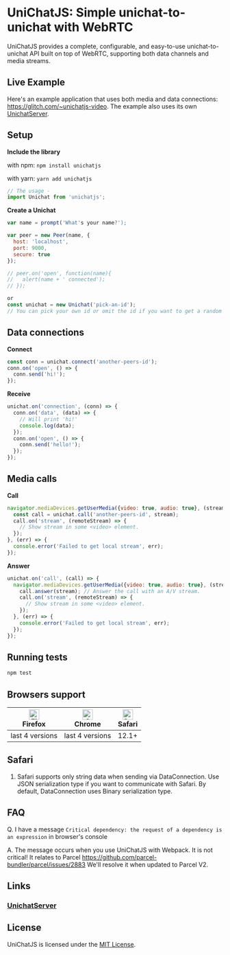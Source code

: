 # UniChatJS: Simple unichat-to-unichat with WebRTC #

UniChatJS provides a complete, configurable, and easy-to-use unichat-to-unichat API built on top of WebRTC, supporting both data channels and media streams.

## Live Example

Here's an example application that uses both media and data connections: https://glitch.com/~unichatjs-video. The example also uses its own [UnichatServer](https://github.com/nzldev/unichatjs-server).

## Setup


**Include the library**

  with npm:
        `npm install unichatjs`
        
  with yarn:
        `yarn add unichatjs`
  ```js
  // The usage -
  import Unichat from 'unichatjs';
  ```


**Create a Unichat**  
```javascript
var name = prompt('What's your name?');

var peer = new Peer(name, { 
  host: 'localhost',
  port: 9000,
  secure: true
});

// peer.on('open', function(name){
//   alert(name + ' connected');
// });

or
const unichat = new Unichat('pick-an-id'); 
// You can pick your own id or omit the id if you want to get a random one from the server.
```

## Data connections
**Connect**
```javascript
const conn = unichat.connect('another-peers-id');
conn.on('open', () => {
  conn.send('hi!');
});
```
**Receive**
```javascript
unichat.on('connection', (conn) => {
  conn.on('data', (data) => {
    // Will print 'hi!'
    console.log(data);
  });
  conn.on('open', () => {
    conn.send('hello!');
  });
});
```

## Media calls
**Call**
```javascript
navigator.mediaDevices.getUserMedia({video: true, audio: true}, (stream) => {
  const call = unichat.call('another-peers-id', stream);
  call.on('stream', (remoteStream) => {
    // Show stream in some <video> element.
  });
}, (err) => {
  console.error('Failed to get local stream', err);
});

```
**Answer**
```javascript
unichat.on('call', (call) => {
  navigator.mediaDevices.getUserMedia({video: true, audio: true}, (stream) => {
    call.answer(stream); // Answer the call with an A/V stream.
    call.on('stream', (remoteStream) => {
      // Show stream in some <video> element.
    });
  }, (err) => {
    console.error('Failed to get local stream', err);
  });
});
```

## Running tests

```bash
npm test
```

## Browsers support

| [<img src="https://raw.githubusercontent.com/alrra/browser-logos/master/src/firefox/firefox_48x48.png" alt="Firefox" width="24px" height="24px" />](http://godban.github.io/browsers-support-badges/)</br>Firefox | [<img src="https://raw.githubusercontent.com/alrra/browser-logos/master/src/chrome/chrome_48x48.png" alt="Chrome" width="24px" height="24px" />](http://godban.github.io/browsers-support-badges/)</br>Chrome | [<img src="https://raw.githubusercontent.com/alrra/browser-logos/master/src/safari/safari_48x48.png" alt="Safari" width="24px" height="24px" />](http://godban.github.io/browsers-support-badges/)</br>Safari |
| --------- | --------- | --------- |
| last 4 versions| last 4 versions| 12.1+

## Safari

1. Safari supports only string data when sending via DataConnection. Use JSON serialization type if you want to communicate with Safari. By default, DataConnection uses Binary serialization type.

## FAQ

Q. I have a message ```Critical dependency: the request of a dependency is an expression``` in browser's console

A. The message occurs when you use UniChatJS with Webpack. It is not critical! It relates to Parcel https://github.com/parcel-bundler/parcel/issues/2883 We'll resolve it when updated to Parcel V2.


## Links
 
### [UnichatServer](https://github.com/nzldev/unichatjs-server)


## License

UniChatJS is licensed under the [MIT License](https://tldrlegal.com/l/mit).

